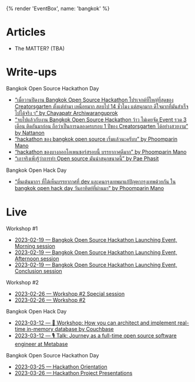 {% render 'EventBox', name: 'bangkok' %}

# Articles

- The MATTER? (TBA)

# Write-ups

Bangkok Open Source Hackathon Day

- [“เมื่อวานปิดงาน Bangkok Open Source Hackathon โปรเจกต์ที่ใหญ่ที่สุดของ Creatorsgarten ตั้งแต่ทำมา เหนื่อยมาก สลบไป 14 ชั่วโมง แต่สนุกมาก ดีใจมากที่มันสำเร็จไปได้จริง ๆ” by Chayapatr Archiwaranguprok](https://www.facebook.com/chayapatr/posts/pfbid02f8dNdHDdu5W7EBnwNn48jCBSNLWfFTrrifQV9VFjfuDHc6JsJQJ3KGfvEwrhiNUPl)
- [“จบไปแล้วกับงาน Bangkok Open Source Hackathon ว้าว ไม่เคยจัด Event รวด 3 เดือน ติดกันมาก่อน ถือว่าเป็นการฉลองครบรอบ 1 ปีของ Creatorsgarten ได้อย่างสวยงาม” by Nattanon](https://www.facebook.com/iamnutn0n/posts/pfbid02Mhn7x9kb54VymVntMhTLEcZqKLi8MkDScPUoGobdyD2EmBzw8awBh84iCVvj3voml)
- [“hackathon ของ bangkok open source เริ่มแล้วนะครับบ” by Phoomparin Mano](https://www.facebook.com/phoomparin.mano/posts/pfbid02abDHsDA8qCMZZXE5RYEX8CC3S4NkojwbU5qPbejqv58AcyVkN7BaY9qswNgXb3NHl)
- [“hackathon ของบางกอกโอเพนซอร์สรอบนี้ บรรยากาศดีมาก” by Phoomparin Mano](https://www.facebook.com/phoomparin.mano/posts/pfbid02wgFqttSBeF1o7FC4ywdZukYN9ewRandTDiERCsZju476Ceusb4Mt3Qo7p3pPZH3al)
- [“เอาจริงเพิ่งรู้ว่าการทำ Open source มันน่าสนุกขนาดนี้” by Pae Phasit](https://www.facebook.com/pae.signal/posts/pfbid0HTqbLxzHp7YhEQxRX8ycPvRtwgqfhT94X6zs52QewF9YxLAi2U6JW9Xowe9wxw4Zl)

Bangkok Open Hack Day

- [“ตื่นเต้นมากๆ ที่ได้เห็นบรรยากาศที่ dev และคนกรุงเทพมาแก้ปัญหากรุงเทพด้วยกัน ใน bangkok open hack day วันอาทิตย์ที่ผ่านมา” by Phoomparin Mano](https://www.facebook.com/phoomparin.mano/posts/1615235468941920)

# Live

Workshop #1

- [2023-02-19 — Bangkok Open Source Hackathon Launching Event, Morning session](https://www.facebook.com/creatorsgarten/videos/882875996280522/)
- [2023-02-19 — Bangkok Open Source Hackathon Launching Event, Afternoon session](https://www.facebook.com/creatorsgarten/videos/916974369333529/)
- [2023-02-19 — Bangkok Open Source Hackathon Launching Event, Conclusion session](https://www.facebook.com/creatorsgarten/videos/583804946688751/)

Workshop #2

- [2023-02-26 — Workshop #2 Special session](https://www.facebook.com/creatorsgarten/videos/580789327254425/)
- [2023-02-26 — Workshop #2](https://www.facebook.com/creatorsgarten/videos/720963409513246/)

Bangkok Open Hack Day

- [2023-03-12 — 🔧 Workshop: How you can architect and implement real-time in-memory database by Couchbase](https://www.facebook.com/creatorsgarten/videos/746260137165299/)
- [2023-03-12 — 🎙️ Talk: Journey as a full-time open source software engineer at Metabase](https://www.facebook.com/creatorsgarten/videos/935088787619790/)

Bangkok Open Source Hackathon Day

- [2023-03-25 — Hackathon Orientation](https://www.facebook.com/creatorsgarten/videos/779384833610026/)
- [2023-03-26 — Hackathon Project Presentations](https://www.facebook.com/creatorsgarten/videos/933345051127887/)